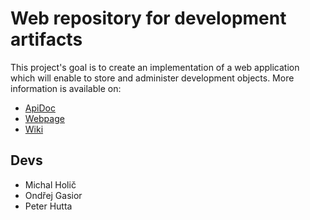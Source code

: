 Web repository for development artifacts
========================================

This project's goal is to create an implementation of a web application which will enable to store and administer development objects. More information is available on:

* [ApiDoc](http://holdo.github.io/enterprise-dev-repo/apidocs/)
* [Webpage](http://holdo.github.io/enterprise-dev-repo/)
* [Wiki](https://github.com/Holdo/enterprise-dev-repo/wiki)

Devs
----

* Michal Holič
* Ondřej Gasior
* Peter Hutta
